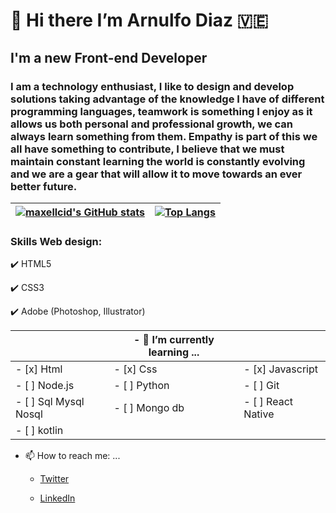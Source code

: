 # 👋 Hi there I’m **Arnulfo Diaz** 🇻🇪

## I'm a new Front-end Developer

### I am a technology enthusiast, I like to design and develop solutions taking advantage of the knowledge I have of different programming languages, teamwork is something I enjoy as it allows us both personal and professional growth, we can always learn something from them. Empathy is part of this we all have something to contribute, I believe that we must maintain constant learning the world is constantly evolving and we are a gear that will allow it to move towards an ever better future.

|[![maxellcid's GitHub stats](https://github-readme-stats.vercel.app/api?username=maxellcid)](https://github.com/anuraghazra/github-readme-stats)|[![Top Langs](https://github-readme-stats.vercel.app/api/top-langs/?username=maxellcid&layout=compact)](https://github.com/anuraghazra/github-readme-stats)|
|-------------|-------------------------------------------|

### Skills Web design:

:heavy_check_mark: HTML5

:heavy_check_mark: CSS3

:heavy_check_mark: Adobe (Photoshop, Illustrator)

|                         | - 🌱 I’m currently learning ... |                      |
|-------------------------|---------------------------------|----------------------|
|  - [x] Html             |- [x] Css                        | - [x] Javascript     |
|  - [ ] Node.js          |- [ ] Python                     | - [ ] Git            |
|  - [ ] Sql Mysql Nosql  |- [ ] Mongo db                   | - [ ] React Native   |
|- [ ] kotlin             |                                 |                      |

- 📫 How to reach me: ...

  - [Twitter](https://twitter.com/Maxellcid)

  - [LinkedIn](https://www.linkedin.com/in/arnulfo-rafael-d%C3%ADaz-ariza-a5936926/)